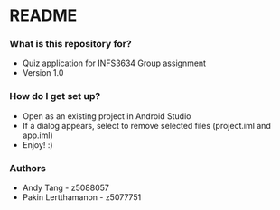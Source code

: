 # README #

### What is this repository for? ###

* Quiz application for INFS3634 Group assignment 
* Version 1.0

### How do I get set up? ###

* Open as an existing project in Android Studio
* If a dialog appears, select to remove selected files (project.iml and app.iml)
* Enjoy! :)

### Authors ###

* Andy Tang - z5088057
* Pakin Lertthamanon - z5077751

